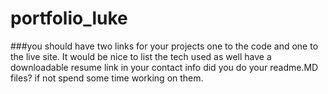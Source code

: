# portfolio_luke
###you should have two links for your projects one to the code and one to the live site. It would be nice to list the tech used as well
have a downloadable resume link in your contact info
did you do your readme.MD files? if not spend some time working on them.